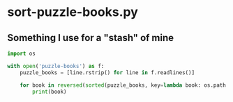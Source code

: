 # sort-puzzle-books.py
## Something I use for a "stash" of mine

```python
import os

with open('puzzle-books') as f:
    puzzle_books = [line.rstrip() for line in f.readlines()]

    for book in reversed(sorted(puzzle_books, key=lambda book: os.path.getmtime(book))):
        print(book)
```
